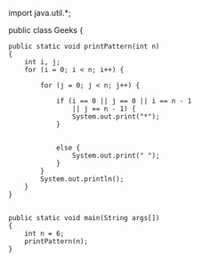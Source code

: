
import java.util.*;

public class Geeks {
    
    public static void printPattern(int n)
    {
        int i, j;
        for (i = 0; i < n; i++) {
          
            for (j = 0; j < n; j++) {
               
                if (i == 0 || j == 0 || i == n - 1
                    || j == n - 1) {
                    System.out.print("*");
                }
                
          
                else {
                    System.out.print(" ");
                }
            }
            System.out.println();
        }
    }


    public static void main(String args[])
    {
        int n = 6;
        printPattern(n);
    }
